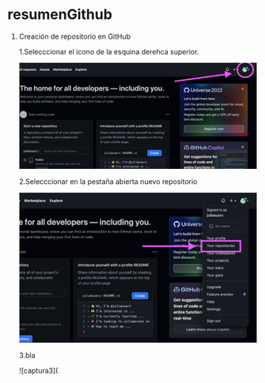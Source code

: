 # resumenGithub
1. Creación de repositorio en GitHub

    1.Selecccionar el icono de la esquina derehca superior. 


    ![alt text](https://github.com/juliasuarz/resumenGithub/blob/main/Captura%20de%20pantalla%202022-09-20%20a%20las%2020.44.10.png?raw=true)


    2.Selecccionar en la pestaña abierta nuevo repositorio
    
    ![captura](https://github.com/juliasuarz/resumenGithub/blob/main/Captura%20de%20pantalla%202022-09-20%20a%20las%2020.44.24.png?raw=true)

    3.bla
    
    ![captura3](
